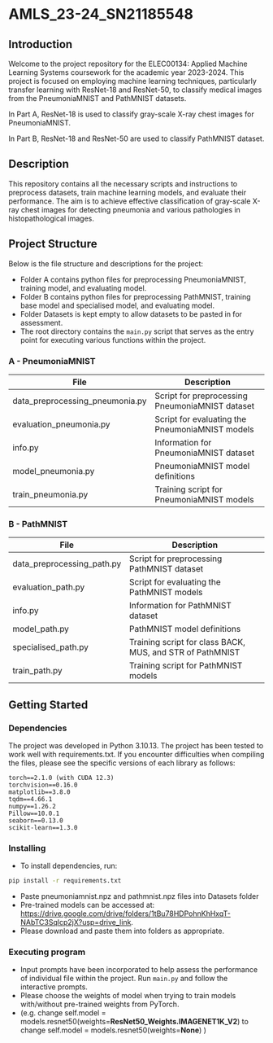 # AMLS_23-24_SN21185548

## Introduction 
Welcome to the project repository for the ELEC00134: Applied Machine Learning Systems coursework for the academic year 2023-2024. 
This project is focused on employing machine learning techniques, 
particularly transfer learning with ResNet-18 and ResNet-50, 
to classify medical images from the PneumoniaMNIST and PathMNIST datasets.

In Part A, ResNet-18 is used to classify gray-scale X-ray chest images for PneumoniaMNIST.

In Part B, ResNet-18 and ResNet-50 are used to classify PathMNIST dataset.

## Description
This repository contains all the necessary scripts and instructions to preprocess datasets, train machine learning models, and evaluate their performance. The aim is to achieve effective classification of gray-scale X-ray chest images for detecting pneumonia and various pathologies in histopathological images.

## Project Structure

Below is the file structure and descriptions for the project:

- Folder A contains python files for preprocessing PneumoniaMNIST, training model, and evaluating model.
- Folder B contains python files for preprocessing PathMNIST, training base model and specialised model, and evaluating model.
- Folder Datasets is kept empty to allow datasets to be pasted in for assessment.
- The root directory contains the `main.py` script that serves as the entry point for executing various functions within the project.

### A - PneumoniaMNIST
| File                            | Description                                     |
|---------------------------------|-------------------------------------------------|
| data_preprocessing_pneumonia.py | Script for preprocessing PneumoniaMNIST dataset |
| evaluation_pneumonia.py         | Script for evaluating the PneumoniaMNIST models |
| info.py                         | Information for PneumoniaMNIST dataset          |
| model_pneumonia.py              | PneumoniaMNIST model definitions                |
| train_pneumonia.py              | Training script for PneumoniaMNIST models       |

### B - PathMNIST
| File                       | Description                                               |
|----------------------------|-----------------------------------------------------------|
| data_preprocessing_path.py | Script for preprocessing PathMNIST dataset                |
| evaluation_path.py         | Script for evaluating the PathMNIST models                |
| info.py                    | Information for PathMNIST dataset                         |
| model_path.py              | PathMNIST model definitions                               |
| specialised_path.py        | Training script for class BACK, MUS, and STR of PathMNIST |
| train_path.py              | Training script for PathMNIST models                      |

## Getting Started

### Dependencies
The project was developed in Python 3.10.13. 
The project has been tested to work well with requirements.txt.
If you encounter difficulties when compiling the files, please see the specific versions of each library as follows:

```plaintext
torch==2.1.0 (with CUDA 12.3)
torchvision==0.16.0
matplotlib==3.8.0
tqdm==4.66.1
numpy==1.26.2
Pillow==10.0.1
seaborn==0.13.0
scikit-learn==1.3.0
```

### Installing
* To install dependencies, run:
```bash
pip install -r requirements.txt
```
* Paste pneumoniamnist.npz and pathmnist.npz files into Datasets folder
* Pre-trained models can be accessed at: https://drive.google.com/drive/folders/1tBu78HDPohnKhHxqT-NAbTC3Sqlcp2jX?usp=drive_link.
* Please download and paste them into folders as appropriate.

### Executing program

* Input prompts have been incorporated to help assess the performance of individual file within the project. 
Run `main.py` and follow the interactive prompts.
* Please choose the weights of model when trying to train models with/without pre-trained weights from PyTorch.
* (e.g. change self.model = models.resnet50(weights=**ResNet50_Weights.IMAGENET1K_V2**) to change self.model = models.resnet50(weights=**None**) )

